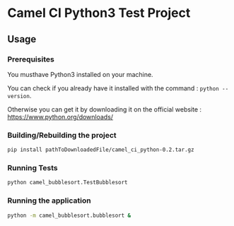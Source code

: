 # Camel CI Python3 Test Project

## Usage

### Prerequisites

You musthave Python3 installed on your machine.

You can check if you already have it installed with the command : `python --version`.

Otherwise you can get it by downloading it on the official website : https://www.python.org/downloads/

### Building/Rebuilding the project

```bash
pip install pathToDownloadedFile/camel_ci_python-0.2.tar.gz
```

### Running Tests

```bash
python camel_bubblesort.TestBubblesort
```

### Running the application

```bash
python -m camel_bubblesort.bubblesort &
```
